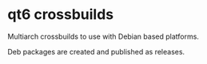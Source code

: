 # qt6 crossbuilds

Multiarch crossbuilds to use with Debian based platforms.

Deb packages are created and published as releases.

